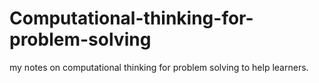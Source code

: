 # Computational-thinking-for-problem-solving
my notes on computational thinking for problem solving to help learners.

